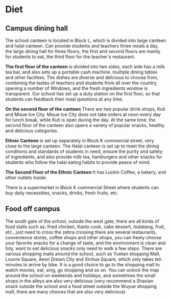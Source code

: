 # Diet
## Campus dining hall
The school canteen is located in Block L, which is divided into large canteen and halal canteen. Can provide students and teachers three meals a day, the large dining hall for three floors, the first and second floors are mainly for students to eat, the third floor for the teacher's restaurant.

**The first floor of the canteen** is divided into two sides, each side has a milk tea bar, and also sets up a portable cash machine, multiple dining tables and other facilities. The dishes are diverse and delicious to choose from, combining the tastes of teachers and students from all over the country, opening a number of Windows, and the fresh ingredients window is transparent. Our school has set up a duty station on the first floor, so that students can feedback their meal questions at any time.

**On the second floor of the canteen** There are two popular drink shops, Kuti and Misue Ice City. Misue Ice City does not take orders at noon every day for lunch break, while Kuti is open during the day. At the same time, the second floor of the canteen also opens a variety of popular snacks, healthy and delicious categories.

**Ethnic Canteen** is set up separately in Block K commercial street, very close to the large canteen. The Halal canteen is set up to meet the dining conditions and standards of students in need, ensure the purity and safety of ingredients, and also provide milk tea, hamburgers and other snacks for students who follow the halal eating habits to provide peace of mind.

**The Second Floor of the Ethnic Canteen** It has Luckin Coffee, a bakery, and other outlets inside.

There is a supermarket in Block K commercial Street where students can buy daily necessities, snacks, drinks, fresh fruits, etc.

## Food off campus
The south gate of the school, outside the west gate, there are all kinds of food stalls such as: fried chicken, Kanto cook, cake dessert, malatang, fruit, etc., just need to cross the zebra crossing there are several restaurants, convenience stores, coffee shops and other shops, you can freely choose your favorite snacks for a change of taste, and the environment is clean and tidy, want to eat delicious snacks only need to walk a few steps.
There are various shopping malls around the school, such as Yuetan shopping Mall, Louvre Square, Aeon Dream City and Xinhua Square, which only takes ten minutes to arrive by bike. It is a good choice to go to the shopping mall to watch movies, eat, sing, go shopping and so on.
You can unlock the map around the school on weekends and holidays, and sometimes the small shops in the alleys are also very delicious (very recommend a Shaxian snack outside the school and a food street outside the Wuyue shopping mall, there are many choices that are also very delicious)